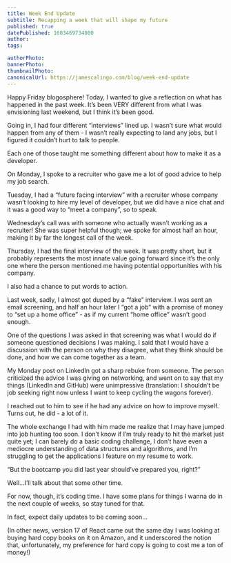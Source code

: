 ```yaml
---
title: Week End Update
subtitle: Recapping a week that will shape my future
published: true
datePublished: 1603469734000
author: 
tags:

authorPhoto: 
bannerPhoto:
thumbnailPhoto: 
canonicalUrl: https://jamescalingo.com/blog/week-end-update
---
```


Happy Friday blogosphere! Today, I wanted to give a reflection on what has happened in the past week. It’s been VERY different from what I was envisioning last weekend, but I think it’s been good.

Going in, I had four different “interviews” lined up. I wasn’t sure what would happen from any of them - I wasn’t really expecting to land any jobs, but I figured it couldn’t hurt to talk to people.

Each one of those taught me something different about how to make it as a developer.

On Monday, I spoke to a recruiter who gave me a lot of good advice to help my job search.

Tuesday, I had a “future facing interview” with a recruiter whose company wasn’t looking to hire my level of developer, but we did have a nice chat and it was a good way to “meet a company”, so to speak.

Wednesday’s call was with someone who actually wasn’t working as a recruiter! She was super helpful though; we spoke for almost half an hour, making it by far the longest call of the week.

Thursday, I had the final interview of the week. It was pretty short, but it probably represents the most innate value going forward since it’s the only one where the person mentioned me having potential opportunities with his company.

I also had a chance to put words to action.

Last week, sadly, I almost got duped by a “fake” interview. I was sent an email screening, and half an hour later I “got a job” with a promise of money to “set up a home office” - as if my current “home office” wasn’t good enough.

One of the questions I was asked in that screening was what I would do if someone questioned decisions I was making. I said that I would have a discussion with the person on why they disagree, what they think should be done, and how we can come together as a team.

My Monday post on LinkedIn got a sharp rebuke from someone. The person criticized the advice I was giving on networking, and went on to say that my things (LinkedIn and GitHub) were unimpressive (translation: I shouldn’t be job seeking right now unless I want to keep cycling the wagons forever).

I reached out to him to see if he had any advice on how to improve myself. Turns out, he did - a lot of it.

The whole exchange I had with him made me realize that I may have jumped into job hunting too soon. I don’t know if I’m truly ready to hit the market just quite yet; I can barely do a basic coding challenge, I don’t have even a mediocre understanding of data structures and algorithms, and I’m struggling to get the applications I feature on my resume to work.

“But the bootcamp you did last year should’ve prepared you, right?”

Well…I’ll talk about that some other time.

For now, though, it’s coding time. I have some plans for things I wanna do in the next couple of weeks, so stay tuned for that.

In fact, expect daily updates to be coming soon…


(In other news, version 17 of React came out the same day I was looking at buying hard copy books on it on Amazon, and it underscored the notion that, unfortunately, my preference for hard copy is going to cost me a ton of money!)
